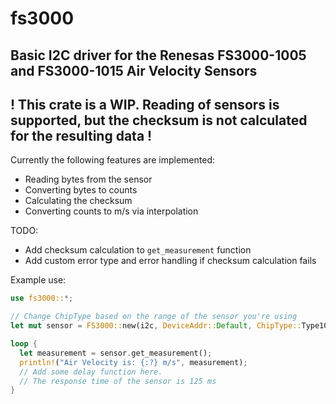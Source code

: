 # fs3000
Basic I2C driver for the Renesas FS3000-1005 and FS3000-1015 Air Velocity Sensors
---
## ! This crate is a WIP. Reading of sensors is supported, but the checksum is not calculated for the resulting data !

Currently the following features are implemented:
- Reading bytes from the sensor
- Converting bytes to counts
- Calculating the checksum
- Converting counts to m/s via interpolation

TODO:
- Add checksum calculation to `get_measurement` function
- Add custom error type and error handling if checksum calculation fails

Example use:
```rust
use fs3000::*;

// Change ChipType based on the range of the sensor you're using
let mut sensor = FS3000::new(i2c, DeviceAddr::Default, ChipType::Type1005)?;

loop {
  let measurement = sensor.get_measurement();
  println!("Air Velocity is: {:?} m/s", measurement);
  // Add some delay function here.
  // The response time of the sensor is 125 ms
}
```
